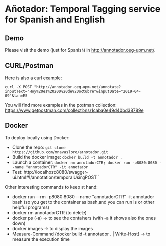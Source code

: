 # Añotador: Temporal Tagging service for Spanish and English

## Demo
Please visit the demo (just for Spanish) in http://annotador.oeg-upm.net/.

## CURL/Postman
Here is also a curl example:

`curl -X POST "http://annotador.oeg-upm.net/annotate?inputText="Hoy%20es%20200%20de%20octubre"&inputDate="2019-04-09"&lan=ES`

You will find more examples in the postman collection: https://www.getpostman.com/collections/1caba0e49d40bd38789e

## Docker
To deploy locally using Docker:
* Clone the repo: `git clone https://github.com/mnavasloro/annotador.git `
* Build the docker image: `docker build -t annotador .`
* Launch a container: `docker rm annotadorCTR; docker run -p8080:8080 --name "annotadorCTR" -it annotador`
* Test: http://localhost:8080/swagger-ui.html#!/annotation/temporalUsingPOST
`


Other interesting commands to keep at hand:
* docker run --rm -p8080:8080 --name "annotadorCTR" -it annotador bash (so you get to the container as bash,and you can run ls or other helpful programs)
* docker rm annotadorCTR (to delete)
* docker ps (-a) -> to see the containers (with -a it shows also the ones down)
* docker images -> to display the images
* Measure-Command {docker build -t annotador . | Write-Host} -> to measure the execution time
